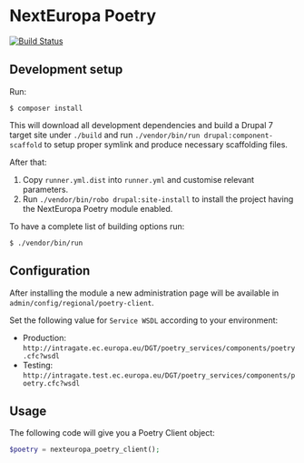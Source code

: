 # NextEuropa Poetry

[![Build Status](https://travis-ci.org/ec-europa/nexteuropa_poetry.svg?branch=master)](https://travis-ci.org/ec-europa/nexteuropa_poetry)

## Development setup

Run:

```
$ composer install
```

This will download all development dependencies and build a Drupal 7 target site under `./build` and run
`./vendor/bin/run drupal:component-scaffold` to setup proper symlink and produce necessary scaffolding files.

After that:

1. Copy `runner.yml.dist` into `runner.yml` and customise relevant parameters.
2. Run `./vendor/bin/robo drupal:site-install` to install the project having the NextEuropa Poetry module enabled.

To have a complete list of building options run:

```
$ ./vendor/bin/run
```

## Configuration

After installing the module a new administration page will be available in `admin/config/regional/poetry-client`.

Set the following value for `Service WSDL` according to your environment:

- Production: `http://intragate.ec.europa.eu/DGT/poetry_services/components/poetry.cfc?wsdl`
- Testing: `http://intragate.test.ec.europa.eu/DGT/poetry_services/components/poetry.cfc?wsdl`

## Usage

The following code will give you a Poetry Client object:

```php
$poetry = nexteuropa_poetry_client();
```
